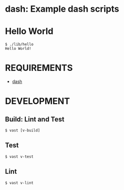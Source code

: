 # dash: Example dash scripts

# Hello World

```console
$ ./lib/hello
Hello World!
```

# REQUIREMENTS

* [dash](https://linux.die.net/man/1/dash)

# DEVELOPMENT

## Build: Lint and Test

```console
$ vast [v-build]
```

## Test

```console
$ vast v-test
```

## Lint

```console
$ vast v-lint
```
